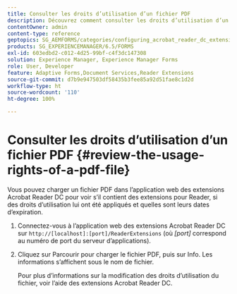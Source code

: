 ```yaml
---
title: Consulter les droits d’utilisation d’un fichier PDF
description: Découvrez comment consulter les droits d’utilisation d’un fichier PDF.
contentOwner: admin
content-type: reference
geptopics: SG_AEMFORMS/categories/configuring_acrobat_reader_dc_extensions
products: SG_EXPERIENCEMANAGER/6.5/FORMS
exl-id: 603edbd2-c012-4d25-99bf-c4f3dc147308
solution: Experience Manager, Experience Manager Forms
role: User, Developer
feature: Adaptive Forms,Document Services,Reader Extensions
source-git-commit: d7b9e947503df58435b3fee85a92d51fae8c1d2d
workflow-type: ht
source-wordcount: '110'
ht-degree: 100%

---
```


# Consulter les droits d’utilisation d’un fichier PDF {#review-the-usage-rights-of-a-pdf-file}

Vous pouvez charger un fichier PDF dans l’application web des extensions Acrobat Reader DC pour voir s’il contient des extensions pour Reader, si des droits d’utilisation lui ont été appliqués et quelles sont leurs dates d’expiration.

1. Connectez-vous à l’application web des extensions Acrobat Reader DC sur `http://[localhost]:[port]/ReaderExtensions` (où *[port]* correspond au numéro de port du serveur d’applications).
1. Cliquez sur Parcourir pour charger le fichier PDF, puis sur Info. Les informations s’affichent sous le nom de fichier.

   Pour plus d’informations sur la modification des droits d’utilisation du fichier, voir l’aide des extensions Acrobat Reader DC.
